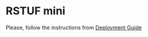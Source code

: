 # RSTUF mini



Please, follow the instructions from
[Deployment Guide](https://repository-service-tuf.readthedocs.io/en/stable/guide/deployment/guide/rstuf-mini.html)